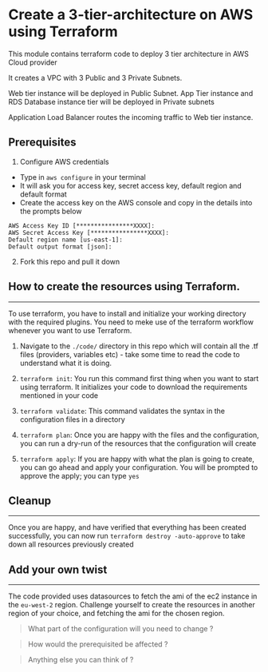 
# Create a 3-tier-architecture on AWS using Terraform

This module contains terraform code to deploy 3 tier architecture in AWS Cloud provider

It creates a VPC with 3 Public and 3 Private Subnets.

Web tier instance will be deployed in Public Subnet. App Tier instance and RDS Database instance tier will be deployed in Private subnets

Application Load Balancer routes the incoming traffic to Web tier instance.


## Prerequisites
1. Configure AWS credentials

- Type in `aws configure` in your terminal
- It will ask you for access key, secret access key, default region and default format
- Create the access key on the AWS console and copy in the details into the prompts below

```
AWS Access Key ID [****************XXXX]:
AWS Secret Access Key [****************XXXX]:
Default region name [us-east-1]:
Default output format [json]:
```

2. Fork this repo and pull it down


## How to create the resources using Terraform.
---

To use terraform, you have to install and initialize your working directory with the required plugins. You need to meke use of the terraform workflow whenever you want to use Terraform.

1. Navigate to the `./code/` directory in this repo which will contain all the .tf files (providers, variables etc) - take some time to read the code to understand what it is doing.

2. `terraform init`: You run this command first thing when you want to start using terraform. It initializes your code to download the requirements mentioned in your code

3. `terraform validate`: This command validates the syntax in the configuration files in a directory

4. `terraform plan`: Once you are happy with the files and the configuration, you can run a dry-run of the resources that the configuration will create

5. `terraform apply`: If you are happy with what the plan is going to create, you can go ahead and apply your configuration. You will be prompted to approve the apply; you can type `yes`

## Cleanup

---

Once you are happy, and have verified that everything has been created successfully, you can now run `terraform destroy -auto-approve` to take down all resources previously created

## Add your own twist
---

The code provided uses datasources to fetch the ami of the ec2 instance in the `eu-west-2` region. Challenge yourself to create the resources in another region of your choice, and fetching the ami for the chosen region.

> What part of the configuration will you need to change ?

> How would the prerequisited be affected ?

> Anything else you can think of ?


